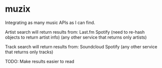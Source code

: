 muzix
=====

Integrating as many music APIs as I can find.

Artist search will return results from:
Last.fm
Spotify (need to re-hash objects to return artist info)
(any other service that returns only artists)

Track search will return results from:
Soundcloud
Spotify
(any other service that returns only tracks)

TODO: 
Make results easier to read